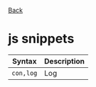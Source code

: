 [Back](../README.md)  
# js snippets

| Syntax      | Description |
| ----------- | ----------- |
|`con,log`|Log | 
